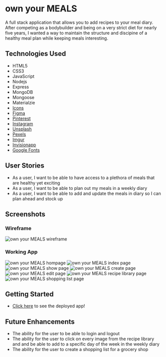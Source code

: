 # own your MEALS

A full stack application that allows you to add recipes to your meal diary. After competing as a bodybuilder and being on a very strict diet for nearly five years, I wanted a way to maintain the structure and discipine of a healthy meal plan while keeping meals interesting.

## Technologies Used

* HTML5
* CSS3
* JavaScript
* Nodejs
* Express
* MongoDB
* Mongoose
* Materialzie
* [Icons](https://fontawesome.com/icons?d=gallery&p=2)
* [Figma](https://www.figma.com/files/user/979381893432674988?fuid=979381893432674988)
* [Pinterest](https://www.pinterest.com/)
* [Instagram](https://www.instagram.com/weglow/)
* [Unsplash](https://unsplash.com/)
* [Pexels](https://www.pexels.com/)
* [Imgur](https://imgur.com/)
* [Invisionapp](https://www.invisionapp.com/inside-design/design-resources/do/)
* [Google Fonts](https://fonts.google.com/)

## User Stories
* As a user, I want to be able to have access to a plethora of meals that are healthy yet exciting
* As a user, I want to be able to plan out my meals in a weekly diary
* As a user, I want to be able to add and update the meals in diary so I can plan ahead and stock up 

## Screenshots
### Wireframe
![own your MEALS wireframe]()

### Working App 
![own your MEALS hompage ]()
![own your MEALS index page]()
![own your MEALS show page]()
![own your MEALS create page]()
![own your MEALS edit page]()
![own your MEALS recipe library page]()
![own your MEALS shopping list page]()

## Getting Started

* [Click here]() to see the deployed app!

## Future Enhancements
* The ability for the user to be able to login and logout
* The ability for the user to click on every image from the recipe library and and be able to add to a specific day of the week in the weekly diary
* The ability for the user to create a shopping list for a grocery shop